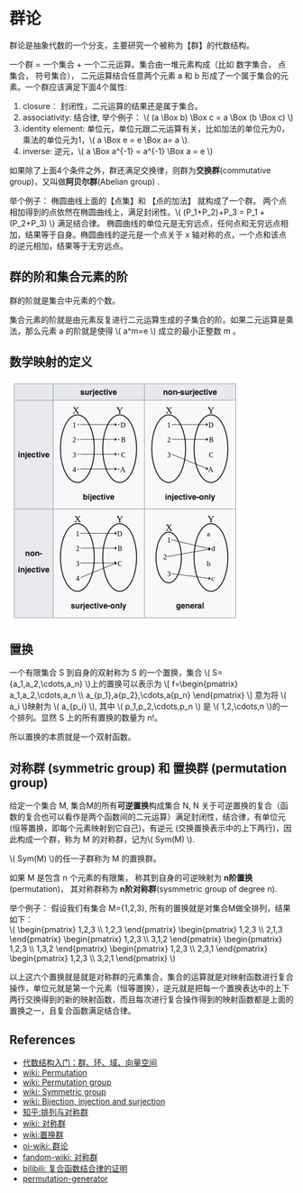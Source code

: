 # 群论

群论是抽象代数的一个分支，主要研究一个被称为【群】的代数结构。

一个群 = 一个集合 + 一个二元运算。集合由一堆元素构成（比如 数字集合， 点集合， 符号集合）， 二元运算结合任意两个元素 a 和 b 形成了一个属于集合的元素。一个群应该满足下面4个属性:

1. closure： 封闭性，二元运算的结果还是属于集合。
2. associativity: 结合律, 举个例子： \\( (a \Box b) \Box c = a \Box (b \Box c) \\)
3. identity element: 单位元，单位元跟二元运算有关，比如加法的单位元为0，乘法的单位元为1，\\( a \Box e = e \Box a= a \\).
4. inverse: 逆元，\\( a \Box a^{-1} = a^{-1} \Box a = e \\)

如果除了上面4个条件之外，群还满足交换律，则群为**交换群**(commutative group)，又叫做**阿贝尔群**(Abelian group) .

举个例子： 椭圆曲线上面的【点集】和 【点的加法】 就构成了一个群。 两个点相加得到的点依然在椭圆曲线上，满足封闭性。\\( (P_1+P_2)+P_3 = P_1 + (P_2+P_3) \\) 满足结合律。 椭圆曲线的单位元是无穷远点，任何点和无穷远点相加，结果等于自身。椭圆曲线的逆元是一个点关于 x 轴对称的点，一个点和该点的逆元相加，结果等于无穷远点。

## 群的阶和集合元素的阶

群的阶就是集合中元素的个数。

集合元素的阶就是由元素反复进行二元运算生成的子集合的阶。如果二元运算是乘法，那么元素 a 的阶就是使得 \\( a^m=e \\) 成立的最小正整数 m 。

## 数学映射的定义

![math_map](../assets/math_map.png)

## 置换

一个有限集合 S 到自身的双射称为 S 的一个置换，集合 \\( S={a_1,a_2,\cdots,a_n} \\)上的置换可以表示为
\\[ f=\begin{pmatrix}
  a_1,a_2,\cdots,a_n \\\\
  a_{p_1},a{p_2},\cdots,a{p_n}
\end{pmatrix}
 \\]
意为将 \\( a_i \\)映射为 \\( a_{p_i} \\), 其中 \\( p_1,p_2,\cdots,p_n \\) 是 \\( 1,2,\cdots,n \\)的一个排列。显然 S 上的所有置换的数量为 n!。

所以置换的本质就是一个双射函数。

## 对称群 (symmetric group) 和 置换群 (permutation group)

给定一个集合 M, 集合M的所有**可逆置换**构成集合 N, N 关于可逆置换的复合（函数的复合也可以看作是两个函数间的二元运算）满足封闭性，结合律，有单位元 (恒等置换，即每个元素映射到它自己)，有逆元 (交换置换表示中的上下两行)，因此构成一个群，称为 M 的对称群，记为\\( Sym(M) \\).

\\( Sym(M) \\)的任一子群称为 M 的置换群。

如果 M 是包含 n 个元素的有限集， 称其到自身的可逆映射为 **n阶置换** (permutation)， 其对称群称为 **n阶对称群**(sysmmetric group of degree n).

举个例子： 假设我们有集合 M={1,2,3}, 所有的置换就是对集合M做全排列，结果如下： \
\\(
  \begin{pmatrix}
    1,2,3 \\\\
    1,2,3
  \end{pmatrix}
  \begin{pmatrix}
    1,2,3 \\\\
    2,1,3
  \end{pmatrix}
  \begin{pmatrix}
    1,2,3 \\\\
    3,1,2
  \end{pmatrix}
  \begin{pmatrix}
    1,2,3 \\\\
    1,3,2
  \end{pmatrix}
  \begin{pmatrix}
    1,2,3 \\\\
    2,3,1
  \end{pmatrix}
  \begin{pmatrix}
    1,2,3 \\\\
    3,2,1
  \end{pmatrix}
\\)

以上这六个置换就是就是对称群的元素集合，集合的运算就是对映射函数进行复合操作，单位元就是第一个元素（恒等置换），逆元就是把每一个置换表达中的上下两行交换得到的新的映射函数，而且每次进行复合操作得到的映射函数都是上面的置换之一，且复合函数满足结合律。

## References

* [代数结构入门：群、环、域、向量空间](http://sparkandshine.net/algebraic-structure-primer-group-ring-field-vector-space/)
* [wiki: Permutation](https://en.wikipedia.org/wiki/Permutation)
* [wiki: Permutation group](https://en.wikipedia.org/wiki/Permutation_group)
* [wiki: Symmetric group](https://en.wikipedia.org/wiki/Symmetric_group)
* [wiki: Bijection, injection and surjection](https://en.wikipedia.org/wiki/Bijection,_injection_and_surjection)
* [知乎:排列与对称群](https://zhuanlan.zhihu.com/p/402197369)
* [wiki: 对称群](https://zh.wikipedia.org/wiki/%E5%AF%B9%E7%A7%B0%E7%BE%A4_(n%E6%AC%A1%E5%AF%B9%E7%A7%B0%E7%BE%A4))
* [wiki:置换群](https://zh.wikipedia.org/wiki/%E7%BD%AE%E6%8D%A2%E7%BE%A4)
* [oi-wiki: 群论](https://oi-wiki.org/math/group-theory/)
* [fandom-wiki: 对称群](https://math.fandom.com/zh/wiki/%E5%B0%8D%E7%A8%B1%E7%BE%A4?variant=zh-sg)
* [bilibili: 复合函数结合律的证明](https://www.bilibili.com/video/BV1zZ4y1p793/)
* [permutation-generator](https://www.dcode.fr/permutations-generator)
